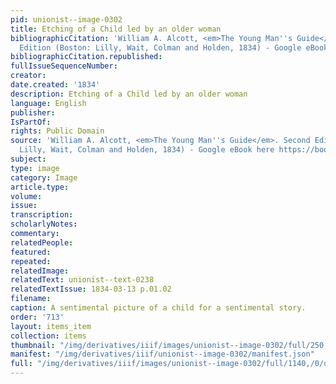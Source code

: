 ```yaml
---
pid: unionist--image-0302
title: Etching of a Child led by an older woman
bibliographicCitation: 'William A. Alcott, <em>The Young Man''s Guide</em>. Second
  Edition (Boston: Lilly, Wait, Colman and Holden, 1834) - Google eBook here https://books.google.com/books?id=ey9WAAAAMAAJ&printsec=frontcover&source=gbs_ge_summary_r&cad=0#v=onepage&q&f=true'
bibliographicCitation.republished: 
fullIssueSequenceNumber: 
creator: 
date.created: '1834'
description: Etching of a Child led by an older woman
language: English
publisher: 
IsPartOf: 
rights: Public Domain
source: 'William A. Alcott, <em>The Young Man''s Guide</em>. Second Edition (Boston:
  Lilly, Wait, Colman and Holden, 1834) - Google eBook here https://books.google.com/books?id=ey9WAAAAMAAJ&printsec=frontcover&source=gbs_ge_summary_r&cad=0#v=onepage&q&f=true'
subject: 
type: image
category: Image
article.type: 
volume: 
issue: 
transcription: 
scholarlyNotes: 
commentary: 
relatedPeople: 
featured: 
repeated: 
relatedImage: 
relatedText: unionist--text-0238
relatedTextIssue: 1834-03-13 p.01.02
filename: 
caption: A sentimental picture of a child for a sentimental story.
order: '713'
layout: items_item
collection: items
thumbnail: "/img/derivatives/iiif/images/unionist--image-0302/full/250,/0/default.jpg"
manifest: "/img/derivatives/iiif/unionist--image-0302/manifest.json"
full: "/img/derivatives/iiif/images/unionist--image-0302/full/1140,/0/default.jpg"
---
```

